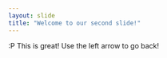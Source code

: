 ```yaml
---
layout: slide
title: "Welcome to our second slide!"
---
```

:P This is great!
Use the left arrow to go back!
